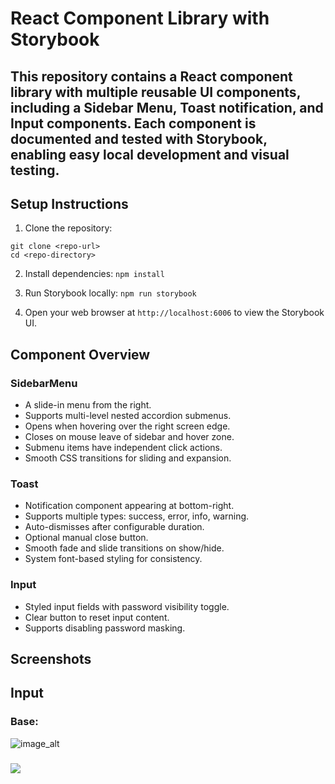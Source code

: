 # React Component Library with Storybook

## This repository contains a React component library with multiple reusable UI components, including a Sidebar Menu, Toast notification, and Input components. Each component is documented and tested with Storybook, enabling easy local development and visual testing.

## Setup Instructions

  1. Clone the repository:
  ```
  git clone <repo-url>
  cd <repo-directory>
  ```

  2. Install dependencies:
  ```npm install```

  3. Run Storybook locally: 
  ```npm run storybook```

  4. Open your web browser at ```http://localhost:6006``` to view the Storybook UI.

## Component Overview
### SidebarMenu

- A slide-in menu from the right.
- Supports multi-level nested accordion submenus.
- Opens when hovering over the right screen edge.
- Closes on mouse leave of sidebar and hover zone.
- Submenu items have independent click actions.
- Smooth CSS transitions for sliding and expansion.

### Toast

- Notification component appearing at bottom-right.
- Supports multiple types: success, error, info, warning.
- Auto-dismisses after configurable duration.
- Optional manual close button.
- Smooth fade and slide transitions on show/hide.
- System font-based styling for consistency.

### Input

- Styled input fields with password visibility toggle.
- Clear button to reset input content.
- Supports disabling password masking.


## Screenshots

## Input
### Base:
![image_alt](https://prnt.sc/rivQpx-AJ19S)

### 
![](https://prnt.sc/hdNOtpD7fwCZ)
